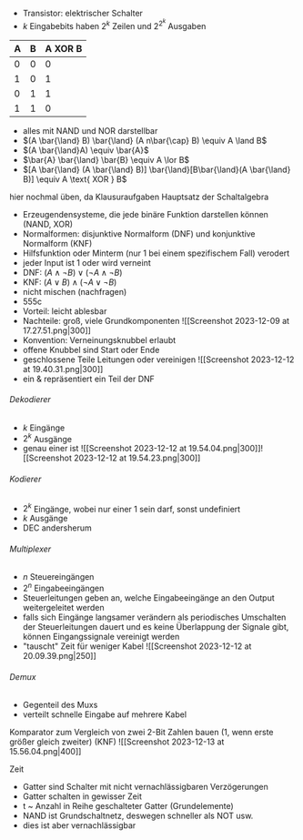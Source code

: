- Transistor: elektrischer Schalter
- $k$ Eingabebits haben $2^{k}$ Zeilen und $2^{2^{k}}$ Ausgaben

| A   | B   | A XOR B |
| --- | --- | -------- |
| 0   | 0   | 0        |
|  1  | 0   | 1        |
| 0   | 1   | 1        |
| 1  | 1   | 0        |

 - alles mit NAND und NOR darstellbar
- $(A \bar{\land} B) \bar{\land} (A n\bar{\cap} B) \equiv A \land B$
- $(A \bar{\land}A) \equiv \bar{A}$
- $\bar{A} \bar{\land} \bar{B} \equiv A \lor B$
- $[A \bar{\land} (A \bar{\land} B)] \bar{\land}[B\bar{\land}(A \bar{\land} B)] \equiv A \text{ XOR } B$  

hier nochmal üben, da Klausuraufgaben
Hauptsatz der Schaltalgebra
- Erzeugendensysteme, die jede binäre Funktion darstellen können (NAND, XOR)
- Normalformen: disjunktive Normalform (DNF) und konjunktive Normalform (KNF)
- Hilfsfunktion oder Minterm (nur 1 bei einem spezifischem Fall) verodert
- jeder Input ist 1 oder wird verneint
- DNF: $(A \land \neg B) \lor (\neg A \land \neg B)$ 
- KNF: $(A \lor B) \land(\neg A \lor\neg B)$ 
- nicht mischen (nachfragen)
- 555c
- Vorteil: leicht ablesbar
- Nachteile: groß, viele Grundkomponenten
![[Screenshot 2023-12-09 at 17.27.51.png|300]]
- Konvention: Verneinungsknubbel erlaubt
- offene Knubbel sind Start oder Ende
- geschlossene Teile Leitungen oder vereinigen
![[Screenshot 2023-12-12 at 19.40.31.png|300]]
- ein & repräsentiert ein Teil der DNF

###### Dekodierer
- $k$ Eingänge
- $2^{k}$ Ausgänge
- genau einer ist 
![[Screenshot 2023-12-12 at 19.54.04.png|300]]![[Screenshot 2023-12-12 at 19.54.23.png|300]]
###### Kodierer
- $2^{k}$ Eingänge, wobei nur einer $1$ sein darf, sonst undefiniert
- $k$ Ausgänge
- DEC andersherum
###### Multiplexer
- $n$ Steuereingängen
- $2^{n}$ Eingabeeingängen
- Steuerleitungen geben an, welche Eingabeeingänge an den Output weitergeleitet werden
- falls sich Eingänge langsamer verändern als periodisches Umschalten der Steuerleitungen dauert und es keine Überlappung der Signale gibt, können Eingangssignale vereinigt werden
- "tauscht" Zeit für weniger Kabel
![[Screenshot 2023-12-12 at 20.09.39.png|250]]
###### Demux
- Gegenteil des Muxs
- verteilt schnelle Eingabe auf mehrere Kabel

Komparator zum Vergleich von zwei 2-Bit Zahlen bauen (1, wenn erste größer gleich zweiter)
(KNF)
![[Screenshot 2023-12-13 at 15.56.04.png|400]]

Zeit
- Gatter sind Schalter mit nicht vernachlässigbaren Verzögerungen
- Gatter schalten in gewisser Zeit
- t ~ Anzahl in Reihe geschalteter Gatter (Grundelemente)
- NAND ist Grundschaltnetz, deswegen schneller als NOT usw.
- dies ist aber vernachlässigbar
